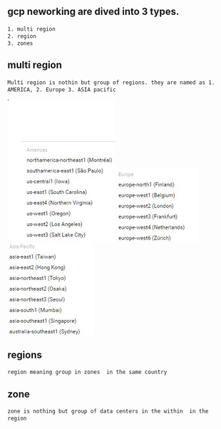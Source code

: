 ## gcp neworking are dived into 3 types.
```
1. multi region
2. region
3. zones
```

## multi region
```
Multi region is nothin but group of regions. they are named as 1. AMERICA, 2. Europe 3. ASIA pacific
```
![](../images/america.JPG)
![](../images/europe.JPG)
![](../images/asiaPacific.JPG)
## regions
```
region meaning group in zones  in the same country
```

## zone
``` 
zone is nothing but group of data centers in the within  in the  region
